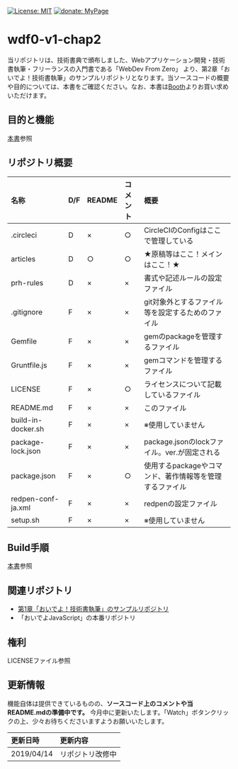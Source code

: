 [![License: MIT](https://img.shields.io/badge/License-MIT-blue.svg?style=flat-square)](https://opensource.org/licenses/MIT)
[![donate: MyPage](https://img.shields.io/badge/donate-MyPage-red.svg?style=flat-square)](https://skmt3p.com)

# wdf0-v1-chap2

当リポジトリは、技術書典で頒布しました、Webアプリケーション開発・技術書執筆・フリーランスの入門書である「WebDev From Zero」 より、第2章「おいでよ！技術書執筆」のサンプルリポジトリとなります。当ソースコードの概要や目的については、本書をご確認ください。なお、本書は[Booth](https://skmt3p.booth.pm/items/1315195)よりお買い求めいただけます。


## 目的と機能
[本書](https://skmt3p.booth.pm/items/1315195)参照


## リポジトリ概要


|名称|D/F|README|コメント|概要|
|:--|:--|:--|:--|:--|
|.circleci|D|×|○|CircleCIのConfigはここで管理している|
|articles|D|○|○|★原稿等はここ！メインはここ！★|
|prh-rules|D|×|×|書式や記述ルールの設定ファイル|
|.gitignore|F|×|×|git対象外とするファイル等を設定するためのファイル|
|Gemfile|F|×|×|gemのpackageを管理するファイル|
|Gruntfile.js|F|×|×|gemコマンドを管理するファイル|
|LICENSE|F|×|○|ライセンスについて記載しているファイル|
|README.md|F|×|×|このファイル|
|build-in-docker.sh|F|×|×|※使用していません|
|package-lock.json|F|×|×|package.jsonのlockファイル。ver.が固定される|
|package.json|F|×|○|使用するpackageやコマンド、著作情報等を管理するファイル|
|redpen-conf-ja.xml|F|×|×|redpenの設定ファイル|
|setup.sh|F|×|×|※使用していません|

## Build手順
[本書](https://skmt3p.booth.pm/items/1315195)参照


## 関連リポジトリ
* [第1章「おいでよ！技術書執筆」のサンプルリポジトリ](https://github.com/Skmt3P/wdf0-v1-chap1)
* 「おいでよJavaScript」の本番リポジトリ


## 権利
LICENSEファイル参照


## 更新情報
機能自体は提供できているものの、**ソースコード上のコメントや当README.mdの準備中です。**
今月中に更新いたします。「Watch」ボタンクリックの上、少々お待ちくださいますようお願いいたします。


|更新日時|更新内容|
|:--|:--|
|2019/04/14|リポジトリ改修中|

